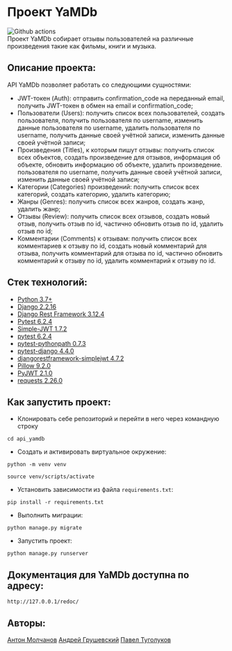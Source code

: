 # Проект YaMDb
![Github actions](https://github.com/NakiriEri/yamdb_final/actions/workflows/yamdb_workflow.yml/badge.svg)  
Проект YaMDb собирает отзывы пользователей на различные произведения такие как
фильмы, книги и музыка.

## Описание проекта:

API YaMDb позволяет работать со следующими сущностями:

* JWT-токен (Auth): отправить confirmation_code на переданный email, получить
  JWT-токен
  в обмен на email и confirmation_code;
* Пользователи (Users): получить список всех пользователей, создать
  пользователя,
  получить пользователя по username, изменить данные пользователя по username,
  удалить
  пользователя по username, получить данные своей учётной записи, изменить
  данные своей учётной записи;
* Произведения (Titles), к которым пишут отзывы: получить список всех объектов,
  создать
  произведение для отзывов, информация об объекте, обновить информацию об
  объекте, удалить произведение.
  пользователя по username, получить данные своей учётной записи, изменить
  данные своей учётной записи;
* Категории (Categories) произведений: получить список всех категорий, создать
  категорию, удалить категорию;
* Жанры (Genres): получить список всех жанров, создать жанр, удалить жанр;
* Отзывы (Review): получить список всех отзывов, создать новый отзыв, получить
  отзыв по id,
  частично обновить отзыв по id, удалить отзыв по id;
* Комментарии (Comments) к отзывам: получить список всех комментариев к отзыву
  по id, создать
  новый комментарий для отзыва, получить комментарий для отзыва по id, частично
  обновить комментарий к отзыву по id, удалить комментарий к отзыву по id.

## Стек технологий:

* [Python 3.7+](https://www.python.org/downloads/)
* [Django 2.2.16](https://www.djangoproject.com/download/)
* [Django Rest Framework 3.12.4](https://pypi.org/project/djangorestframework/#files)
* [Pytest 6.2.4](https://pypi.org/project/pytest/)
* [Simple-JWT 1.7.2](https://pypi.org/project/djangorestframework-simplejwt/)
* [pytest 6.2.4](https://pypi.org/project/pytest/)
* [pytest-pythonpath 0.7.3](https://pypi.org/project/pytest-pythonpath/)
* [pytest-django 4.4.0](https://pypi.org/project/pytest-django/)
* [djangorestframework-simplejwt 4.7.2](https://pypi.org/project/djangorestframework-simplejwt/)
* [Pillow 9.2.0](https://pypi.org/project/Pillow/)
* [PyJWT 2.1.0](https://pypi.org/project/PyJWT/)
* [requests 2.26.0](https://pypi.org/project/requests/)

## Как запустить проект:

* Клонировать себе репозиторий и перейти в него через командную строку

```
cd api_yamdb
```

* Cоздать и активировать виртуальное окружение:

```
python -m venv venv
```

```
source venv/scripts/activate
```

* Установить зависимости из файла ```requirements.txt```:

```
pip install -r requirements.txt
```

* Выполнить миграции:

```
python manage.py migrate
```

* Запустить проект:

```
python manage.py runserver
```


## Документация для YaMDb доступна по адресу:

```http://127.0.0.1/redoc/```
## Авторы:
[Антон Молчанов](https://github.com/antxrest)
[Андрей Грушевский](https://github.com/gruand69)
[Павел Туголуков](https://github.com/NakiriEri)
